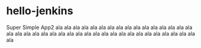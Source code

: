 # hello-jenkins
Super Simple App2
a l a  
 a l a  
 a l a  
 a l a  
 a l a  
 a l a  
 a l a  
 a l a  
 a l a  
 a l a  
 a l a  
 a l a  
 a l a  
 a l a  
 a l a  
 a l a  
 a l a  
 a l a  
 a l a  
 a l a  
 a l a  
 a l a  
 a l a  
 a l a  
 a l a  
 a l a  
 a l a  
 a l a  
 a l a  
 a l a  
 a l a  
 a l a  
 a l a  
 a l a  
 a l a  
 a l a  
 a l a  
 a l a  
 a l a  
 
